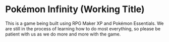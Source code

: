 # Pokémon Infinity (Working Title)

This is a game being built using RPG Maker XP and Pokémon Essentials. We are still in the process of learning how to do most everything, so please be patient with us as we do more and more with the game.
